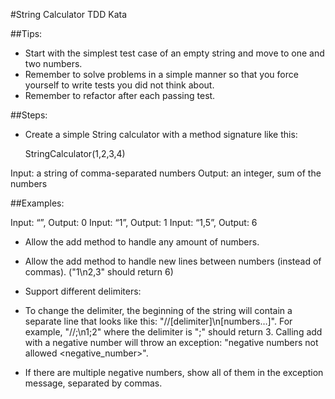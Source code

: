 #String Calculator TDD Kata

##Tips:
- Start with the simplest test case of an empty string and move to one and two numbers.
- Remember to solve problems in a simple manner so that you force yourself to write tests you did not think about.
- Remember to refactor after each passing test.

##Steps:
- Create a simple String calculator with a method signature like this:

    StringCalculator(1,2,3,4)

Input: a string of comma-separated numbers
Output: an integer, sum of the numbers

##Examples:

Input: “”, Output: 0
Input: “1”, Output: 1
Input: “1,5”, Output: 6

- Allow the add method to handle any amount of numbers.

- Allow the add method to handle new lines between numbers (instead of commas). ("1\n2,3" should return 6)

- Support different delimiters:

- To change the delimiter, the beginning of the string will contain a separate line that looks like this: "//[delimiter]\n[numbers…]". For example, "//;\n1;2" where the delimiter is ";" should return 3.
Calling add with a negative number will throw an exception: "negative numbers not allowed <negative_number>".

- If there are multiple negative numbers, show all of them in the exception message, separated by commas.
